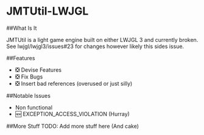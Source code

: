 JMTUtil-LWJGL
==========

##What Is It

JMTUtil is a light game engine built on either LWJGL 3 and currently broken. See lwjgl/lwjgl3/issues#23 for changes however likely this sides issue.

##Features
- :negative_squared_cross_mark: Devise Features
- :negative_squared_cross_mark: Fix Bugs
- :negative_squared_cross_mark: Insert bad references (overused or just silly)

##Notable Issues
- Non functional
- :new: EXCEPTION_ACCESS_VIOLATION (Hurray)

##More Stuff
TODO: Add more stuff here (And cake)